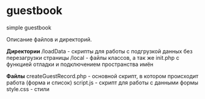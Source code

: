 # guestbook
simple guestbook

Описание файлов и директорий.

<b>Директории</b>
/loadData - скрипты для работы с подгрузкой данных без перезагрузки страницы
/local - файлы классов, а так же init.php с функцией отладки и подключением пространства имён

<b>Файлы</b>
createGuestRecord.php - основной скрипт, в котором происходит работа (форма и список)
script.js - скрипт для работы с данными формы
style.css - стили
